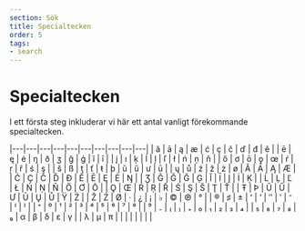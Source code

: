 ```yaml
---
section: Sök
title: Specialtecken
order: 5
tags:
- search
---
```


# Specialtecken

I ett första steg inkluderar vi här ett antal vanligt förekommande specialtecken.


|---|---|---|---|---|---|---|---|---|---|
| ă | ā | ą | æ | ć | ç | č | ď | đ | ě |
| ē | ę | ė | ŋ | ð | ʒ | ğ | ģ | ĭ | ī |
| į | ı | ķ | ĺ | ļ | ľ | ł | ń | ņ | ň |
| ő | ơ | ō | ǫ | œ | ŕ | ŗ | ř | ś | ş |
| š | ß | ţ | ť | ŧ | þ | ŭ | ű | ư | ū |
| ų | ů | ź | ž | ż | ø | Ă | Ā | Ą | Æ |
| Ć | Ç | Č | Ď | Đ | Ě | Ē | Ę | Ė | Ŋ |
| Ʒ | Ğ | Ğ | Ğ | Ģ | Ĭ | Ī | Į | İ | Ķ |
| Ĺ | Ļ | Ľ | Ł | Ń | Ņ | Ň | Ő | Ơ | Ō |
| Ǫ | Œ | Ŕ | Ŗ | Ř | Ś | Ş | Š | Ţ | Ť |
| Ŧ | Þ | Ŭ | Ű | Ư | Ū | Ų | Ů | Ÿ | Ź |
| Ž | Ż | Ø | · | ¿ | ¡ | ♭ | © | ℗ | ° |
| ® | ♯ | ± | ʻ | ʼ | ʺ | ʹ | ⁻ | ⁽ | ⁾ |
| ⁺ | ⁰ | ¹ | ² | ³ | ⁴ | ⁵ | ⁶ | ⁷ | ⁸ |
| ⁹ | ₋ | ₍ | ₎ | ₊ | ₀ | ₁ | ₂ | ₃ | ₄ |
| ₅ | ₆ | ₇ | ₈ | ₉ | α | β | δ | ε | γ |
| λ | μ | π |   |   |   |   |   |   |   |
